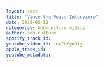 ```yaml
---
layout: post
title: "Vince the Voice Intervierw"
date: 2022-05-12
categories: bob-culture videos
author: bob-culture
spotify_track_id: 
youtube_video_id: inVEHCyn9fg
apple_track_id: 
youtube_metadata: 
---
```

